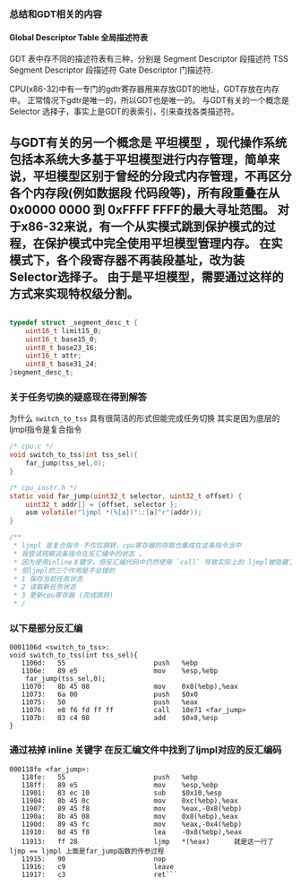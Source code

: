 ### 总结和GDT相关的内容
#### Global Descriptor Table 全局描述符表
GDT 表中存不同的描述符表有三种，分别是 Segment Descriptor 段描述符 TSS Segment Descriptor 段描述符 Gate Descriptor 门描述符.


CPU(x86-32)中有一专门的gdtr寄存器用来存放GDT的地址，GDT存放在内存中。 正常情况下gdtr是唯一的，所以GDT也是唯一的。
与GDT有关的一个概念是 Selector 选择子，事实上是GDT的表索引，引来查找各类描述符。

与GDT有关的另一个概念是 平坦模型 ，现代操作系统包括本系统大多基于平坦模型进行内存管理，简单来说，平坦模型区别于曾经的分段式内存管理，不再区分各个内存段(例如数据段 代码段等)，所有段重叠在从0x0000 0000 到 0xFFFF FFFF的最大寻址范围。
对于x86-32来说，有一个从实模式跳到保护模式的过程，在保护模式中完全使用平坦模型管理内存。
在实模式下，各个段寄存器不再装段基址，改为装 Selector选择子。 由于是平坦模型，需要通过这样的方式来实现特权级分割。 
---


``` C

typedef struct _segment_desc_t {
	uint16_t limit15_0;
	uint16_t base15_0;
	uint8_t base23_16;
	uint16_t attr;
	uint8_t base31_24;
}segment_desc_t;

```
### 关于任务切换的疑惑现在得到解答

为什么 `switch_to_tss` 具有很简洁的形式但能完成任务切换 其实是因为底层的ljmpl指令是复合指令

```C
/* cpu.c */
void switch_to_tss(int tss_sel){
    far_jump(tss_sel,0);
}

/* cpu_instr.h */
static void far_jump(uint32_t selector, uint32_t offset) {
	uint32_t addr[] = {offset, selector };
	asm volatile("ljmpl *(%[a])"::[a]"r"(addr));
}

```


``` C
/**
 * ljmpl 是复合指令 不仅仅跳转，cpu寄存器的存取也集成在这条指令当中
 * 我尝试观察这条指令在反汇编中的状态 。
 * 因为使用inline关键字，但反汇编代码中仍然使用 `call` 导致实际上的 ljmpl被隐藏了
 * 但ljmpl的三个作用是不会错的 
 * 1 保存当前任务状态
 * 2 读取新任务状态
 * 3 更新cpu寄存器 (完成跳转)
 * /
```

### 以下是部分反汇编

```
0001106d <switch_to_tss>:
void switch_to_tss(int tss_sel){
   1106d:	55                   	push   %ebp
   1106e:	89 e5                	mov    %esp,%ebp
    far_jump(tss_sel,0);
   11070:	8b 45 08             	mov    0x8(%ebp),%eax
   11073:	6a 00                	push   $0x0
   11075:	50                   	push   %eax
   11076:	e8 f6 fd ff ff       	call   10e71 <far_jump>
   1107b:	83 c4 08             	add    $0x8,%esp
}
```

### 通过袪掉 inline 关键字 在反汇编文件中找到了ljmpl对应的反汇编码

```
000118fe <far_jump>:
   118fe:	55                   	push   %ebp
   118ff:	89 e5                	mov    %esp,%ebp
   11901:	83 ec 10             	sub    $0x10,%esp
   11904:	8b 45 0c             	mov    0xc(%ebp),%eax
   11907:	89 45 f8             	mov    %eax,-0x8(%ebp)
   1190a:	8b 45 08             	mov    0x8(%ebp),%eax
   1190d:	89 45 fc             	mov    %eax,-0x4(%ebp)
   11910:	8d 45 f8             	lea    -0x8(%ebp),%eax
   11913:	ff 28                	ljmp   *(%eax)		就是这一行了 ljmp == ljmpl 上面是far_jump函数的传参过程
   11915:	90                   	nop
   11916:	c9                   	leave
   11917:	c3                   	ret```

``` 